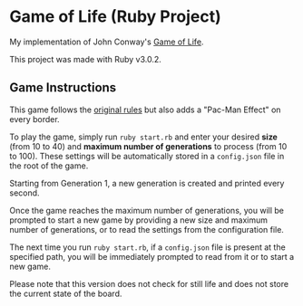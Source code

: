 # Game of Life (Ruby Project)

My implementation of John Conway's [Game of Life](https://en.wikipedia.org/wiki/Conway%27s_Game_of_Life "Game of Life").

This project was made with Ruby v3.0.2.


## Game Instructions

This game follows the [original rules](https://en.wikipedia.org/wiki/Conway%27s_Game_of_Life#Rules) but also adds a "Pac-Man Effect" on every border.

To play the game, simply run `ruby start.rb` and enter your desired **size** (from 10 to 40) and **maximum number of generations** to process (from 10 to 100). These settings will be automatically stored in a `config.json` file in the root of the game.

Starting from Generation 1, a new generation is created and printed every second.

Once the game reaches the maximum number of generations, you will be prompted to start a new game by providing a new size and maximum number of generations, or to read the settings from the configuration file.

The next time you run `ruby start.rb`, if a `config.json` file is present at the specified path, you will be immediately prompted to read from it or to start a new game.

Please note that this version does not check for still life and does not store the current state of the board.